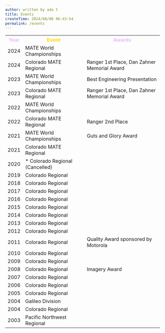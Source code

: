 ```yaml
---
author: written by ada t
title: Events
createTime: 2024/08/08 06:43:54
permalink: /events
---
```


<style>
  h2.hero-name{
  	color:  #3e2137;
  }
  h2{
  	color:  #ebbcfc;
  }
  h3{
  	color:  #FFD700;
  }
  .image-container {
    position: relative;
    height: 150px;
    overflow: hidden;
    margin-bottom: 20px;
  }

  .image-container img {
    width: 100%;
    position: relative;
  }

  .arrow {
    position: absolute;
    bottom: 0;
    left: 50%;
    transform: translateX(-50%);
    font-size: 20px;
    cursor: pointer;
    background-color: rgba(0, 0, 0, 0.7);
    padding-top: 3px;
    padding-right: 5px;
    padding-bottom: 3px;
    padding-left: 5px;
    border-radius: 50%;
  }
</style>
<table>
  <tr>
    <th style="color: #ebbcfc">Year</th>
    <th style="color: #ffd700">Event</th>
    <th style="color: #ebbcfc">Awards</th>
  </tr>
  <tr>
    <td>2024</td>
    <td>MATE World Championships</td>
    <td></td>
  </tr>
  <tr>
    <td>2024</td>
    <td>Colorado MATE Regional</td>
    <td>Ranger 1st Place, Dan Zahner Memorial Award</td>
  </tr>
  <tr>
   <td>2023</td>
   <td>MATE World Championships</td>
   <td>Best Engineering Presentation</td>
  </tr>
  <tr>
    <td>2023</td>
    <td>Colorado MATE Regional</td>
    <td>Ranger 1st Place, Dan Zahner Memorial Award</td>
  </tr>
  <tr>
    <td>2022</td>
    <td>MATE World Championships</td>
    <td></td>
  </tr>
  <tr>
    <td>2022</td>
    <td>Colorado MATE Regional</td>
    <td>Ranger 2nd Place</td>
  </tr>
  <tr>
   <td>2021</td>
   <td>MATE World Championships</td>
   <td>Guts and Glory Award</td>
  </tr>
  <tr>
    <td>2021</td>
    <td>Colorado MATE Regional</td>
    <td></td>
  </tr>
  <tr>
    <td>2020</td>
    <td>* Colorado Regional (Cancelled)</td>
    <td></td>
  </tr>
  <tr>
    <td>2019</td>
    <td>Colorado Regional</td>
    <td></td>
  </tr>
  <tr>
    <td>2018</td>
    <td>Colorado Regional</td>
    <td></td>
  </tr>
  <tr>
    <td>2017</td>
    <td>Colorado Regional</td>
    <td></td>
  </tr>
  <tr>
    <td>2016</td>
    <td>Colorado Regional</td>
    <td></td>
  </tr>
  <tr>
    <td>2015</td>
    <td>Colorado Regional</td>
    <td></td>
  </tr>
  <tr>
    <td>2014</td>
    <td>Colorado Regional</td>
    <td></td>
  </tr>
  <tr>
    <td>2013</td>
    <td>Colorado Regional</td>
    <td></td>
  </tr>
  <tr>
    <td>2012</td>
    <td>Colorado Regional</td>
    <td></td>
  </tr>
  <tr>
    <td>2011</td>
    <td>Colorado Regional</td>
    <td>Quality Award sponsored by Motorola</td>
  </tr>
  <tr>
    <td>2010</td>
    <td>Colorado Regional</td>
    <td></td>
  </tr>
  <tr>
    <td>2009</td>
    <td>Colorado Regional</td>
    <td></td>
  </tr>
  <tr>
    <td>2008</td>
    <td>Colorado Regional</td>
    <td>Imagery Award</td>
  </tr>
  <tr>
    <td>2007</td>
    <td>Colorado Regional</td>
    <td></td>
  </tr>
  <tr>
    <td>2006</td>
    <td>Colorado Regional</td>
    <td></td>
  </tr>
  <tr>
    <td>2005</td>
    <td>Colorado Regional</td>
    <td></td>
  </tr>
  <tr>
    <td>2004</td>
    <td>Galileo Division</td>
    <td></td>
  </tr>
  <tr>
    <td>2004</td>
    <td>Colorado Regional</td>
    <td></td>
  </tr>
  <tr>
    <td>2003</td>
    <td>Pacific Northwest Regional</td>
    <td></td>
  </tr>
</table>
